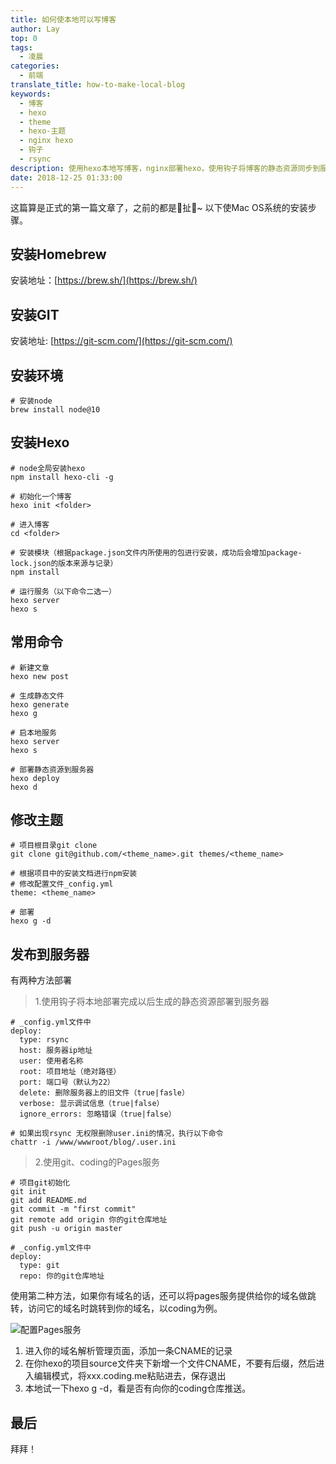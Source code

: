 ```yaml
---
title: 如何使本地可以写博客
author: Lay
top: 0
tags:
  - 凌晨
categories:
  - 前端
translate_title: how-to-make-local-blog
keywords:
  - 博客
  - hexo
  - theme
  - hexo-主题
  - nginx hexo
  - 钩子
  - rsync
description: 使用hexo本地写博客，nginx部署hexo，使用钩子将博客的静态资源同步到服务器
date: 2018-12-25 01:33:00
---
```


这篇算是正式的第一篇文章了，之前的都是🦐扯🥚~ 
以下使Mac OS系统的安装步骤。

<!-- more -->

## 安装Homebrew

安装地址：[https://brew.sh/](https://brew.sh/)

## 安装GIT

安装地址: [https://git-scm.com/](https://git-scm.com/)

## 安装环境

```
# 安装node
brew install node@10
```

## 安装Hexo

```
# node全局安装hexo
npm install hexo-cli -g

# 初始化一个博客
hexo init <folder>

# 进入博客
cd <folder>

# 安装模块（根据package.json文件内所使用的包进行安装，成功后会增加package-lock.json的版本来源与记录）
npm install

# 运行服务（以下命令二选一）
hexo server
hexo s
```

## 常用命令

```
# 新建文章
hexo new post

# 生成静态文件
hexo generate
hexo g 

# 启本地服务
hexo server
hexo s 

# 部署静态资源到服务器
hexo deploy
hexo d
```

## 修改主题

```
# 项目根目录git clone
git clone git@github.com/<theme_name>.git themes/<theme_name>

# 根据项目中的安装文档进行npm安装
# 修改配置文件_config.yml
theme: <theme_name>

# 部署
hexo g -d
```

## 发布到服务器
有两种方法部署

> 1.使用钩子将本地部署完成以后生成的静态资源部署到服务器

```
# _config.yml文件中
deploy:
  type: rsync
  host: 服务器ip地址
  user: 使用者名称
  root: 项目地址（绝对路径）
  port: 端口号（默认为22）
  delete: 删除服务器上的旧文件（true|fasle）
  verbose: 显示调试信息（true|false）	
  ignore_errors: 忽略错误（true|false）
  
# 如果出现rsync 无权限删除user.ini的情况，执行以下命令
chattr -i /www/wwwroot/blog/.user.ini
```

> 2.使用git、coding的Pages服务

```
# 项目git初始化
git init
git add README.md
git commit -m "first commit"
git remote add origin 你的git仓库地址
git push -u origin master

# _config.yml文件中
deploy:
  type: git
  repo: 你的git仓库地址
```

使用第二种方法，如果你有域名的话，还可以将pages服务提供给你的域名做跳转，访问它的域名时跳转到你的域名，以coding为例。

![配置Pages服务](https://img-qiniu.alwayslay.com/如何使本地可以写博客/20181229010924688.png)

1. 进入你的域名解析管理页面，添加一条CNAME的记录
2. 在你hexo的项目source文件夹下新增一个文件CNAME，不要有后缀，然后进入编辑模式，将xxx.coding.me粘贴进去，保存退出
3. 本地试一下hexo g -d，看是否有向你的coding仓库推送。

## 最后
拜拜！

